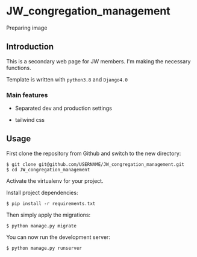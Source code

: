 # JW_congregation_management

Preparing image



## Introduction

This is a secondary web page for JW members. I'm making the necessary functions.

Template is written with `python3.8` and `Django4.0`



### Main features

* Separated dev and production settings

* tailwind css

## Usage

First clone the repository from Github and switch to the new directory:

    $ git clone git@github.com/USERNAME/JW_congregation_management.git
    $ cd JW_congregation_management
    
Activate the virtualenv for your project.
    
Install project dependencies:

    $ pip install -r requirements.txt
    
    
Then simply apply the migrations:

    $ python manage.py migrate
    

You can now run the development server:

    $ python manage.py runserver